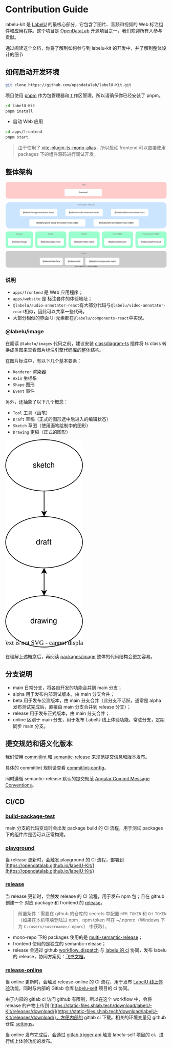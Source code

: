 # Contribution Guide

labelu-kit 是 [LabelU](https://github.com/opendatalab/labelU) 的最核心部分，它包含了图片、音频和视频的 Web 标注组件和应用程序。这个项目是 [OpenDataLab](https://opendatalab.com/) 开源项目之一，我们欢迎所有人参与贡献。

通过阅读这个文档，你将了解到如何参与到 labelu-kit 的开发中，并了解到整体设计的细节

## 如何启动开发环境

```bash
git clone https://github.com/opendatalab/labelU-Kit.git
```

项目使用 [pnpm](https://pnpm.io/) 作为包管理器和工作区管理，所以请确保你已经安装了 pnpm。

```bash
cd labelU-Kit
pnpm install
```

- 启动 Web 应用

```bash
cd apps/frontend
pnpm start
```

> 由于使用了 [vite-plugin-ts-mono-alias](https://www.npmjs.com/package/vite-plugin-ts-mono-alias)，所以启动 frontend 可以直接使用 packages 下的组件源码进行调试开发。

## 整体架构

![Architecture](./images/architecture.svg)

### 说明

- `apps/frontend` 是 Web 应用程序；
- `apps/website` 是 标注套件的体验地址；
- `@labelu/audio-annotator-react`有大部分代码与`@labelu/video-annotator-react`相似，因此可以共享一些代码。
- 大部分相似的界面 UI 元素都在`@labelu/components-react`中实现。

### @labelu/image

在阅读 `@labelu/images` 代码之前，建议安装 [classdiagram-ts](https://marketplace.visualstudio.com/items?itemName=AlexShen.classdiagram-ts) 插件将 ts class 转换成类图来查看图片标注引擎代码库的整体结构。

在图片标注中，有以下几个基本要素：

- `Renderer` 渲染器
- `Axis` 坐标系
- `Shape` 图形
- `Event` 事件

另外，还抽象了以下几个概念：

- `Tool` 工具（画笔）
- `Draft` 草稿（正式的图形选中后进入的编辑状态）
- `Sketch` 草图（使用画笔绘制中的图形）
- `Drawing` 定稿（正式的图形）

![Image](./images/image-state.svg)

在理解上述概念后，再阅读 [packages/image](./packages/image/src) 整体的代码结构会更加容易。

## 分支说明

- main 日常分支，将各自开发的功能合并到 main 分支；
- alpha 用于发布内部测试版本，由 main 分支合并；
- beta 用于发布公测版本，由 main 分支合并（此分支不活跃，通常是 alpha 发布测试完成后，直接由 main 分支合并到 release 分支）；
- release 用于发布正式版本，由 main 分支合并；
- online 区别于 main 分支，用于发布 LabelU 线上体验功能，常驻分支，定期同步 main 分支。

## 提交规范和语义化版本

我们使用 [commitlint](https://commitlint.js.org/) 和 [semantic-release](https://semantic-release.gitbook.io/semantic-release/) 来规范提交信息和版本发布。

具体的 commitlint 规则请查看 [commitlint-config](./.commitlintrc)。

同时遵循 semantic-release 默认的提交规范 [Angular Commit Message Conventions](https://github.com/angular/angular/blob/main/CONTRIBUTING.md#-commit-message-format)。

## CI/CD

### [build-package-test](./.github/workflows/build-package-test.yml)

main 分支的代码变动时会出发 package build 的 CI 流程，用于测试 packages 下的组件库是否可以正常构建。

### [playground](./.github/workflows/playground.yml)

当 release 更新时，会触发 playground 的 CI 流程，部署到 [https://opendatalab.github.io/labelU-Kit/](https://opendatalab.github.io/labelU-Kit/)

### [release](./.github/workflows/release.yml)

当 release 更新时，会触发 release 的 CI 流程，用于发布 npm 包；且在 github 创建一个 对应 package 和 frontend 的 [release](https://github.com/opendatalab/labelU-Kit/releases)。

> 前置条件：需要在 github 的仓库的 secrets 中配置 `NPM_TOKEN` 和 `GH_TOKEN`（如果在本机电脑登陆过 npm，npm token 可在 ~/.npmrc（Windows 下为 `C:/users/<username>/.npmrc`） 中获取）。

- mono-repo 下的 packages 使用的是 [multi-semantic-release](https://github.com/dhoulb/multi-semantic-release)；
- frontend 使用的是独立的 semantic-release；
- release 会通过 github [workflow_dispatch](https://github.blog/changelog/2020-07-06-github-actions-manual-triggers-with-workflow_dispatch/) 与 [labelu 的 ci](https://github.com/opendatalab/labelU/blob/main/.github/workflows/release_cicd_pipeline.yml) 协同，发布 labelu 的 release，协同方案见：[飞书文档](https://aicarrier.feishu.cn/wiki/wikcnEUfLmZc8rA378UuhHWC6Yt)。

### [release-online](./.github/workflows/release-online.yml)

当 online 更新时，会触发 release-online 的 CI 流程，用于发布 [LabelU 线上体验](https://labelu.shlab.tech/)功能，同时与内部的 Gitlab 仓库 [labelu-self](https://gitlab.shlab.tech/dps/labelu-self) 项目的 ci 协同。

由于内部的 gitlab ci 访问 github 有限制，所以在这个 workflow 中，会将 release 的产物上传到 [https://static-files.shlab.tech/download/labelU-Kit/releases/download/](https://static-files.shlab.tech/download/labelU-Kit/releases/download/)，方便内部的 gitlab ci 下载。相关的环境变量见 github 仓库 [settings](https://github.com/opendatalab/labelU-Kit/settings/secrets/actions)。

当 online 发布完成后，会通过 [gitlab trigger api](https://docs.gitlab.com/ee/ci/triggers/index.html) 触发 labelu-self 项目的 ci，进行线上体验功能的发布。
